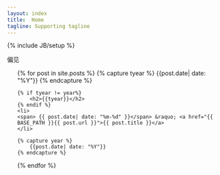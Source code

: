 ```yaml
---
layout: index
title:  Home
tagline: Supporting tagline
---
```

{% include JB/setup %}




偏见


    

<ul class="posts">

  {% for post in site.posts %}
    {% capture tyear %}
        {{post.date| date: "%Y"}}
    {% endcapture %}

    {% if tyear != year%}
        <h2>{{tyear}}</h2>
    {% endif %}
    <li>
    <span> {{ post.date| date: "%m-%d" }}</span> &raquo; <a href="{{ BASE_PATH }}{{ post.url }}">{{ post.title }}</a>
    </li>

    {% capture year %}
        {{post.date| date: "%Y"}}
    {% endcapture %}
    
  {% endfor %}
</ul>



